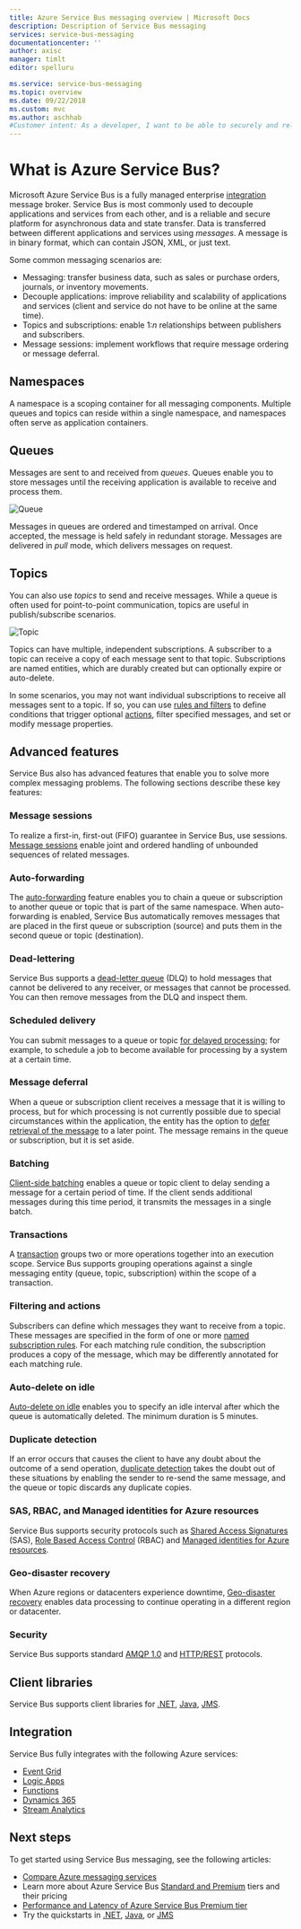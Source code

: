 ```yaml
---
title: Azure Service Bus messaging overview | Microsoft Docs
description: Description of Service Bus messaging
services: service-bus-messaging
documentationcenter: ''
author: axisc
manager: timlt
editor: spelluru

ms.service: service-bus-messaging
ms.topic: overview
ms.date: 09/22/2018
ms.custom: mvc
ms.author: aschhab
#Customer intent: As a developer, I want to be able to securely and reliably send messages between applications and services, with the ability to use publish/subscribe capabilities.
---
```


# What is Azure Service Bus?

Microsoft Azure Service Bus is a fully managed enterprise [integration](https://azure.com/integration) message broker. Service Bus is most commonly used to decouple applications and services from each other, and is a reliable and secure platform for asynchronous data and state transfer. Data is transferred between different applications and services using *messages*. A message is in binary format, which can contain JSON, XML, or just text. 

Some common messaging scenarios are:

* Messaging: transfer business data, such as sales or purchase orders, journals, or inventory movements.
* Decouple applications: improve reliability and scalability of applications and services (client and service do not have to be online at the same time).
* Topics and subscriptions: enable 1:*n* relationships between publishers and subscribers.
* Message sessions: implement workflows that require message ordering or message deferral.

## Namespaces

A namespace is a scoping container for all messaging components. Multiple queues and topics can reside within a single namespace, and namespaces often serve as application containers.

## Queues

Messages are sent to and received from *queues*. Queues enable you to store messages until the receiving application is available to receive and process them.

![Queue](./media/service-bus-messaging-overview/about-service-bus-queue.png)

Messages in queues are ordered and timestamped on arrival. Once accepted, the message is held safely in redundant storage. Messages are delivered in *pull* mode, which delivers messages on request.

## Topics

You can also use *topics* to send and receive messages. While a queue is often used for point-to-point communication, topics are useful in publish/subscribe scenarios.

![Topic](./media/service-bus-messaging-overview/about-service-bus-topic.png)

Topics can have multiple, independent subscriptions. A subscriber to a topic can receive a copy of each message sent to that topic. Subscriptions are named entities, which are durably created but can optionally expire or auto-delete.

In some scenarios, you may not want individual subscriptions to receive all messages sent to a topic. If so, you can use [rules and filters](topic-filters.md) to define conditions that trigger optional [actions](topic-filters.md#actions), filter specified messages, and set or modify message properties.

## Advanced features

Service Bus also has advanced features that enable you to solve more complex messaging problems. The following sections describe these key features:

### Message sessions

To realize a first-in, first-out (FIFO) guarantee in Service Bus, use sessions. [Message sessions](message-sessions.md) enable joint and ordered handling of unbounded sequences of related messages. 

### Auto-forwarding

The [auto-forwarding](service-bus-auto-forwarding.md) feature enables you to chain a queue or subscription to another queue or topic that is part of the same namespace. When auto-forwarding is enabled, Service Bus automatically removes messages that are placed in the first queue or subscription (source) and puts them in the second queue or topic (destination).

### Dead-lettering

Service Bus supports a [dead-letter queue](service-bus-dead-letter-queues.md) (DLQ) to hold messages that cannot be delivered to any receiver, or messages that cannot be processed. You can then remove messages from the DLQ and inspect them.

### Scheduled delivery

You can submit messages to a queue or topic [for delayed processing](message-sequencing.md#scheduled-messages); for example, to schedule a job to become available for processing by a system at a certain time.

### Message deferral

When a queue or subscription client receives a message that it is willing to process, but for which processing is not currently possible due to special circumstances within the application, the entity has the option to [defer retrieval of the message](message-deferral.md) to a later point. The message remains in the queue or subscription, but it is set aside.

### Batching

[Client-side batching](service-bus-performance-improvements.md#client-side-batching) enables a queue or topic client to delay sending a message for a certain period of time. If the client sends additional messages during this time period, it transmits the messages in a single batch. 

### Transactions

A [transaction](service-bus-transactions.md) groups two or more operations together into an execution scope. Service Bus supports grouping operations against a single messaging entity (queue, topic, subscription) within the scope of a transaction.

### Filtering and actions

Subscribers can define which messages they want to receive from a topic. These messages are specified in the form of one or more [named subscription rules](topic-filters.md). For each matching rule condition, the subscription produces a copy of the message, which may be differently annotated for each matching rule.

### Auto-delete on idle

[Auto-delete on idle](/dotnet/api/microsoft.servicebus.messaging.queuedescription.autodeleteonidle) enables you to specify an idle interval after which the queue is automatically deleted. The minimum duration is 5 minutes.

### Duplicate detection

If an error occurs that causes the client to have any doubt about the outcome of a send operation, [duplicate detection](duplicate-detection.md) takes the doubt out of these situations by enabling the sender to re-send the same message, and the queue or topic discards any duplicate copies.

### SAS, RBAC, and Managed identities for Azure resources

Service Bus supports security protocols such as [Shared Access Signatures](service-bus-sas.md) (SAS), [Role Based Access Control](service-bus-role-based-access-control.md) (RBAC) and [Managed identities for Azure resources](service-bus-managed-service-identity.md).

### Geo-disaster recovery

When Azure regions or datacenters experience downtime, [Geo-disaster recovery](service-bus-geo-dr.md) enables data processing to continue operating in a different region or datacenter.

### Security

Service Bus supports standard [AMQP 1.0](service-bus-amqp-overview.md) and [HTTP/REST](/rest/api/servicebus/) protocols.

## Client libraries

Service Bus supports client libraries for [.NET](https://github.com/Azure/azure-service-bus-dotnet/tree/master), [Java](https://github.com/Azure/azure-service-bus-java/tree/master), [JMS](https://github.com/Azure/azure-service-bus/tree/master/samples/Java/qpid-jms-client).

## Integration

Service Bus fully integrates with the following Azure services:

- [Event Grid](https://azure.microsoft.com/services/event-grid/) 
- [Logic Apps](https://azure.microsoft.com/services/logic-apps/) 
- [Functions](https://azure.microsoft.com/services/functions/) 
- [Dynamics 365](https://dynamics.microsoft.com)
- [Stream Analytics](https://azure.microsoft.com/services/stream-analytics/)
 
## Next steps

To get started using Service Bus messaging, see the following articles:

* [Compare Azure messaging services](../event-grid/compare-messaging-services.md?toc=%2fazure%2fservice-bus-messaging%2ftoc.json&bc=%2fazure%2fservice-bus-messaging%2fbreadcrumb%2ftoc.json)
* Learn more about Azure Service Bus [Standard and Premium](https://azure.microsoft.com/pricing/details/service-bus/) tiers and their pricing
* [Performance and Latency of Azure Service Bus Premium tier](https://techcommunity.microsoft.com/t5/Service-Bus-blog/Premium-Messaging-How-fast-is-it/ba-p/370722)
* Try the quickstarts in [.NET](service-bus-dotnet-get-started-with-queues.md), [Java](service-bus-java-how-to-use-queues.md), or [JMS](service-bus-java-how-to-use-jms-api-amqp.md)
